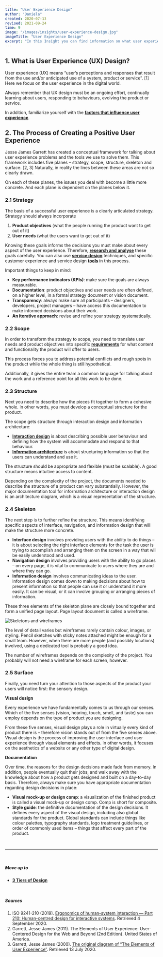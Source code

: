```yaml
---
title: "User Experience Design"
author: "Daniela"
created: 2020-07-13
revised: 2021-09-24
time: 9
image: "/images/insights/user-experience-design.jpg"
imageTitle: "User Experience Design"
excerpt: "In this Insight you can find information on what user experience design is, and the process of creating a positive user experience."
---
```


## 1. What is User Experience (UX) Design?

User experience (UX) means “user’s perceptions and responses that result from the use and/or anticipated use of a system, product or service”. [1] Here we focus on the user experience in the digital world.

Always remember that UX design must be an ongoing effort, continually learning about users, responding to behaviours, evolving the product or service.

In addition, familiarize yourself with the [**factors that influence user experience**](/insights/seven-factors-of-user-experience).

## 2. The Process of Creating a Positive User Experience

Jesse James Garrett has created a conceptual framework for talking about user experience problems and the tools we use to solve them. This framework includes five planes – strategy, scope, structure, skeleton and surface. [2, 3] Naturally, in reality the lines between these areas are not so clearly drawn.

On each of these planes, the issues you deal with become a little more concrete. And each plane is dependent on the planes below it.

### 2.1 Strategy

The basis of a successful user experience is a clearly articulated strategy. Strategy should always incorporate

1. **Product objectives** (what the people running the product want to get out of it)
2. **User needs** (what the users want to get out of it)

Knowing these goals informs the decisions you must make about every aspect of the user experience. Therefore, [**research and analyse**](/insights/requirements) these goals carefully. You can also use [**service design**](/insights/service-design) techniques, and specific customer experience and service design [**tools**](/insights/customer-experience-and-service-design-tools) in this process.

Important things to keep in mind:

- **Key performance indicators (KPIs)**: make sure the goals are always measurable.
- **Documentation**: product objectives and user needs are often defined, on a higher level, in a formal strategy document or vision document.
- **Transparency**: always make sure all participants – designers, developers, project managers – have access this documentation to make informed decisions about their work.
- **An iterative approach**: revise and refine your strategy systematically.

### 2.2 Scope

In order to transform the strategy to scope, you need to translate user needs and product objectives into specific [**requirements**](/insights/requirements) for what content and functionality the product will offer to users.

This process forces you to address potential conflicts and rough spots in the product while the whole thing is still hypothetical.

Additionally, it gives the entire team a common language for talking about the work and a reference point for all this work to be done.

### 2.3 Structure

Next you need to describe how the pieces fit together to form a cohesive whole. In other words, you must develop a conceptual structure for the product.

The scope gets structure through interaction design and information architecture:

- [**Interaction design**](/insights/interaction-design) is about describing possible user behaviour and defining how the system will accommodate and respond to that behaviour.
- [**Information architecture**](/insights/information-architecture) is about structuring information so that the users can understand and use it.

The structure should be appropriate and flexible (must be scalable). A good structure means intuitive access to content.

Depending on the complexity of the project, the documents needed to describe the structure of a product can vary substantially. However, the major documentation tool for information architecture or interaction design is an architecture diagram, which is a visual representation of the structure.

### 2.4 Skeleton

The next step is to further refine the structure. This means identifying specific aspects of interface, navigation, and information design that will make the structure more concrete.

- **Interface design** involves providing users with the ability to do things – it is about selecting the right interface elements for the task the user is trying to accomplish and arranging them on the screen in a way that will be easily understood and used.
- **Navigation design** involves providing users with the ability to go places – on every page, it is vital to communicate to users where they are and where they can go.
- **Information design** involves communicating ideas to the user. Information design comes down to making decisions about how to present information so that people can use it or understand it more easily. It can be visual, or it can involve grouping or arranging pieces of information.

These three elements of the skeleton plane are closely bound together and form a unified page layout. Page layout document is called a wireframe.

![Skeletons and wireframes](/images/insights/skeletons-and-wireframes.jpg)

The level of detail varies but wireframes rarely contain colour, images, or styling. Pencil sketches with sticky notes attached might be enough for a small team. However, when there are more people (and possibly locations) involved, using a dedicated tool is probably a good idea.

The number of wireframes depends on the complexity of the project. You probably will not need a wireframe for each screen, however.

### 2.5 Surface

Finally, you need turn your attention to those aspects of the product your users will notice first: the sensory design.

**Visual design**

Every experience we have fundamentally comes to us through our senses. Which of the five senses (vision, hearing, touch, smell, and taste) you can employ depends on the type of product you are designing.

From these five senses, visual design plays a role in virtually every kind of product there is – therefore vision stands out of from the five senses above. Visual design is the process of improving the user interface and user experience through visual elements and effects. In other words, it focuses on the aesthetics of a website or any other type of digital design.

**Documentation**

Over time, the reasons for the design decisions made fade from memory. In addition, people eventually quit their jobs, and walk away with the knowledge about how a product gets designed and built on a day-to-day basis. Therefore, always make sure you have appropriate documentation regarding design decisions in place:

- **Visual mock-up or design comp**: a visualization of the finished product is called a visual mock-up or design comp. Comp is short for composite.
- **Style guide**: the definitive documentation of the design decisions. It defines every aspect of the visual design, including also global standards for the product. Global standards can include things like colour palettes, typography standards, logo treatment guidelines, or order of commonly used items – things that affect every part of the product.

&nbsp;

***
&nbsp;

##### Move up to

- [**3 Tiers of Design**](/insights/service-ux-and-ui-design)

&nbsp;

##### Sources

1. ISO 9241-210 (2019). [Ergonomics of human-system interaction — Part 210: Human-centred design for interactive systems](https://www.iso.org/obp/ui/#iso:std:iso:9241:-210:ed-2:v1:en). Retrieved 4 September 2020. 
2. Garrett, Jesse James (2011). The Elements of User Experience: User-Centered Design for the Web and Beyond (2nd Edition). United States of America.
3. Garrett, Jesse James (2000). [The original diagram of “The Elements of User Experience”](http://www.jjg.net/elements/pdf/elements.pdf). Retrieved 13 July 2020. 